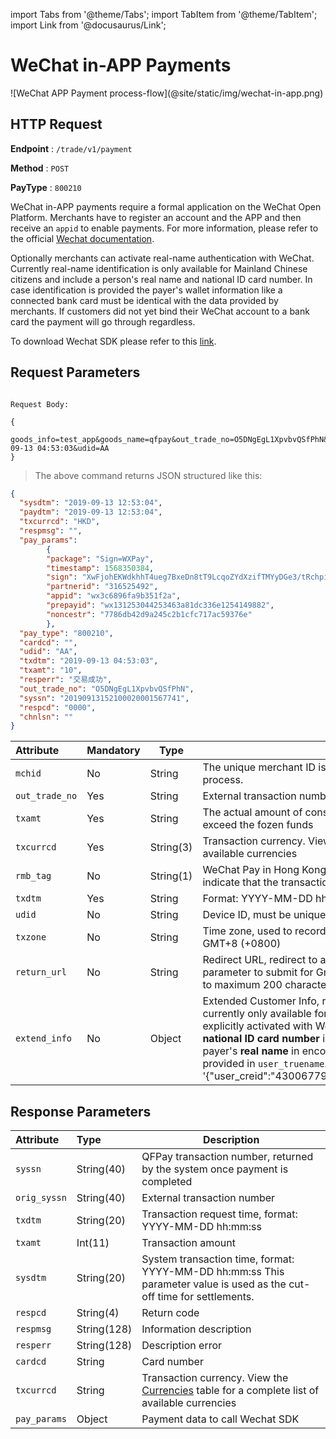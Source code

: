 import Tabs from '@theme/Tabs';
import TabItem from '@theme/TabItem';
import Link from '@docusaurus/Link';

# WeChat in-APP Payments

<Link href="/img/wechat-in-app.png" target="_blank">![WeChat APP Payment process-flow](@site/static/img/wechat-in-app.png)</Link>

## HTTP Request

**Endpoint** : `/trade/v1/payment`

**Method** : `POST`

**PayType** : `800210`

WeChat in-APP payments require a formal application on the WeChat Open Platform. Merchants have to register an account and the APP and then receive an `appid` to enable payments. For more information, please refer to the official [Wechat documentation](https://pay.weixin.qq.com/wiki/doc/api/wxpay/en/pay/In-AppPay/chapter6_2.shtml#menu1).

Optionally merchants can activate real-name authentication with WeChat. Currently real-name identification is only available for Mainland Chinese citizens and include a person's real name and national ID card number. In case identification is provided the payer's wallet information like a connected bank card must be identical with the data provided by merchants. If customers did not yet bind their WeChat account to a bank card the payment will go through regardless.

To download Wechat SDK please refer to this [link](https://developers.weixin.qq.com/doc/oplatform/Downloads/iOS_Resource.html).

## Request Parameters

```plaintext

Request Body:

{
  goods_info=test_app&goods_name=qfpay&out_trade_no=O5DNgEgL1XpvbvQSfPhN&pay_type=800210&txamt=10&txcurrcd=HKD&txdtm=2019-09-13 04:53:03&udid=AA
}

```

> The above command returns JSON structured like this:

```json
{
  "sysdtm": "2019-09-13 12:53:04",
  "paydtm": "2019-09-13 12:53:04",
  "txcurrcd": "HKD",
  "respmsg": "",    
  "pay_params": 
        {
        "package": "Sign=WXPay",
        "timestamp": 1568350384,
        "sign": "XwFjohEKWdkhhT4ueg7BxeDn8tT9LcqoZYdXzifTMYyDGe3/tRchpii6vWgOn21tPSaAtqo766gvifXgDEOwR+ILKN8t97r624IJlrH0EkvSUSLh9E/cga9scXGVy0jPWHM/oVvVzJIvXew79CwZFCNTSJok2KmpSm9X9oPg7PGXbqvNMHltf+YlIOsuiz391qVmFtTE5A/cpA50+06T7iW8GYsOJQTTJed75VY+aSzNo5C6ju6WSgJKpAJJ0ocl+ONtmOp6GLVBSQXaMC4PitQcebcoP2J6fFgQ+YcPwHXasCYEnn4LaFN7zT/AjGg3E3gdCx3ksGNBOazYBRVz+g==",
        "partnerid": "316525492",
        "appid": "wx3c6896fa9b351f2a",
        "prepayid": "wx131253044253463a81dc336e1254149882",
        "noncestr": "7786db42d9a245c2b1cfc717ac59376e"
        },
  "pay_type": "800210",
  "cardcd": "",    
  "udid": "AA",
  "txdtm": "2019-09-13 04:53:03",
  "txamt": "10",
  "resperr": "交易成功",
  "out_trade_no": "O5DNgEgL1XpvbvQSfPhN",
  "syssn": "20190913152100020001567741",   
  "respcd": "0000",
  "chnlsn": ""
}
```

| Attribute | Mandatory | Type | Description |
|:---|:----- |-----   |----   |
| `mchid`  | No | String  | The unique merchant ID is created by QF Pay during the merchant onboarding process. |
| `out_trade_no` | Yes | String    | External transaction number|
| `txamt`  | Yes | String |The actual amount of consumption, the maximum deduction amount cannot exceed the fozen funds|
| `txcurrcd` | Yes | String(3) | Transaction currency. View the Currencies table for a complete list of available currencies|
| `rmb_tag` | No | String(1) | WeChat Pay in Hong Kong uses `rmb_tag` = Y together with `txcurrcd` = CNY to indicate that the transaction currency is RMB.|
| `txdtm`   | Yes | String      | Format: YYYY-MM-DD hh:mm:ss|
| `udid`   | No | String         |Device ID, must be unique|
| `txzone`    | No | String        |Time zone, used to record the local order time. The default is Beijing time GMT+8 (+0800)|
| `return_url`   | No | String        | Redirect URL, redirect to address after successful payment. Mandatory parameter to submit for GrabPay Online. Alipay WAP restricts the `return_url` to maximum 200 characters.|
| `extend_info`  | No | Object  |Extended Customer Info, real name customer identification. This parameter is currently only available for Mainland Chinese citizens and needs to be explicitly activated with WeChat for the selected [PayType](../../preparation/paycode#payment-codes). The consumer's **national ID card number** is contained in the parameter `user_creid` and the payer's **real name** in encoded form or written in Chinese characters must be provided in `user_truename`. An example looks like this; extend_info = '\{"user_creid":"430067798868676871","user_truename":"\\\u5c0f\\\u6797"\}' |

## Response Parameters

| Attribute | Type | Description |
|:----    |:---|-----   |
|`syssn` |   String(40) |  QFPay transaction number, returned by the system once payment is completed |
|`orig_syssn`    |String(40)| External transaction number |
|`txdtm`     | String(20) | Transaction request time, format: YYYY-MM-DD hh:mm:ss  |
|`txamt`    |Int(11)| Transaction amount |
|`sysdtm`     |String(20)| System transaction time, format: YYYY-MM-DD hh:mm:ss  This parameter value is used as the cut-off time for settlements.|
|`respcd`    |String(4)| Return code|
|`respmsg`    |String(128)| Information description|
|`resperr`     |String(128)| Description error|
|`cardcd`     |String| Card number|
|`txcurrcd`      |String|Transaction currency. View the [Currencies](../../preparation/paycode#currencies) table for a complete list of available currencies |
|`pay_params`      |Object|Payment data to call Wechat SDK |
